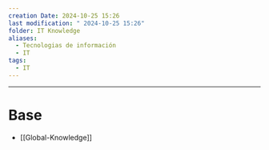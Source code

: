 ```yaml
---
creation Date: 2024-10-25 15:26
last modification: " 2024-10-25 15:26"
folder: IT Knowledge
aliases:
  - Tecnologias de información
  - IT
tags:
  - IT
---
```

___
# Base

- [[Global-Knowledge]]